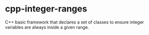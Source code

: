 cpp-integer-ranges
==================

C++ basic framework that declares a set of classes to ensure integer variables are always inside a given range.